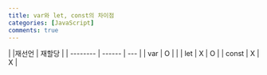 ```yaml
---
title: var와 let, const의 차이점
categories: [JavaScript]
comments: true
---
```


| \|재선언 | 재할당 |
| -------- | ------ | --- |
| var      | O      |     |
| let      | X      | O   |
| const    | X      | X   |
